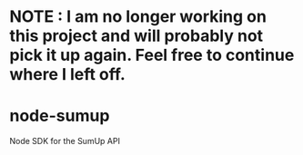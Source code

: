 # NOTE : I am no longer working on this project and will probably not pick it up again. Feel free to continue where I left off.

# node-sumup

Node SDK for the SumUp API
